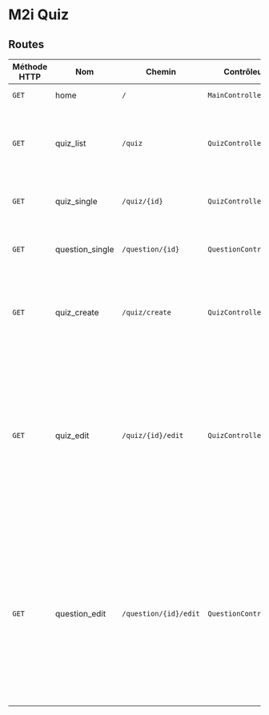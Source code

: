 # M2i Quiz

## Routes

| Méthode HTTP | Nom | Chemin | Contrôleur | Méthode | Description |
|---|---|---|---|---|---|
| `GET` | home | `/` | `MainController` | `home` | Page d'accueil |
| `GET` | quiz_list | `/quiz` | `QuizController` | `list` | Liste de tous les quiz disponibles auxquels on peut jouer |
| `GET` | quiz_single | `/quiz/{id}` | `QuizController` | `single` | Détails d'un quiz / bouton "jouer" |
| `GET` | question_single | `/question/{id}` | `QuestionController` | `single` | Jouer à un quiz / répondre à une question |
| `GET` | quiz_create | `/quiz/create` | `QuizController` | `create` | Liste des quiz que l'on peut modifier / ajouter un nouveau quiz |
| `GET` | quiz_edit | `/quiz/{id}/edit` | `QuizController` | `edit` | Modifier / supprimer un quiz déjà existant / Liste des questions dans le quiz / Ajouter des questions dans le quiz / Réordonner les questions dans le quiz |
| `GET` | question_edit | `/question/{id}/edit` | `QuestionController` | `edit` | Modifier / supprimer une question déjà existante / Liste des réponses dans la question / Ajouter des réponses à la question / Supprimer des réponses de la question |
